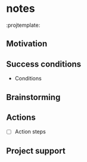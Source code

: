 # <Project> notes
:projtemplate:

## Motivation

## Success conditions
- Conditions

## Brainstorming

## Actions
* [ ] Action steps

## Project support
